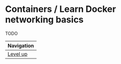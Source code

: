# Containers / Learn Docker networking basics #

TODO

| Navigation               |
| ------------------------ |
| [Level up](../README.md) |
